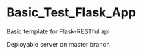 # Basic_Test_Flask_App
Basic template for Flask-RESTful api<br>

Deployable server on master branch
